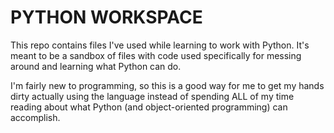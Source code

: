 PYTHON WORKSPACE
================

This repo contains files I've used while learning to work with Python. It's meant to be a sandbox of files with code
used specifically for messing around and learning what Python can do.

I'm fairly new to programming, so this is a good way for me to get my hands dirty actually using the language instead
of spending ALL of my time reading about what Python (and object-oriented programming) can accomplish.